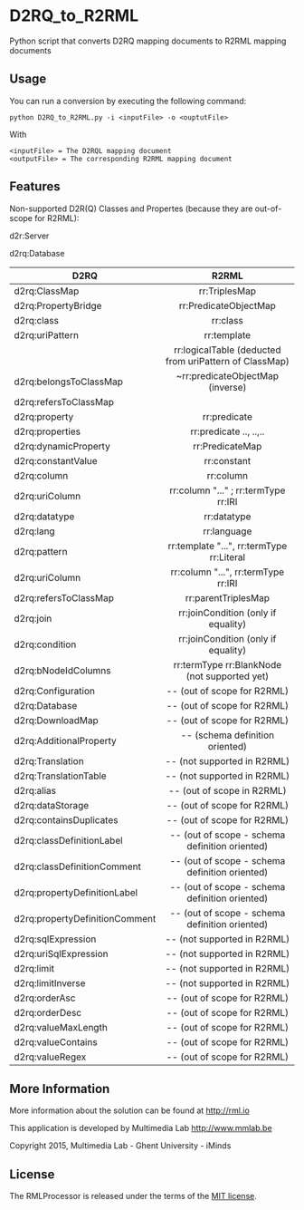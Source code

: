 D2RQ_to_R2RML
=============

Python script that converts D2RQ mapping documents to R2RML mapping documents

Usage
-----
You can run a conversion by executing the following command:
    
    python D2RQ_to_R2RML.py -i <inputFile> -o <ouptutFile>

With 
    
    <inputFile> = The D2RQL mapping document 
    <outputFile> = The corresponding R2RML mapping document

Features
--------
Non-supported D2R(Q) Classes and Propertes (because they are out-of-scope for R2RML):

d2r:Server

d2rq:Database

| D2RQ                      | R2RML                  		      	     	     | 
| --------------------------|:------------------------------------------------------:| 
| d2rq:ClassMap             | rr:TriplesMap          		      	  	     |
| d2rq:PropertyBridge       | rr:PredicateObjectMap  		      	  	     |
| d2rq:class                | rr:class               		      	  	     |
| d2rq:uriPattern           | rr:template            		      	  	     |
| 		            | rr:logicalTable (deducted from uriPattern of ClassMap) |
| d2rq:belongsToClassMap    | ~rr:predicateObjectMap (inverse)	      	  	     |
| d2rq:refersToClassMap	    | 					      	  	     |
| d2rq:property             | rr:predicate	  		      	  	     |
| d2rq:properties	    | rr:predicate .., ..,.. 		      	  	     |
| d2rq:dynamicProperty      | rr:PredicateMap        		      	  	     |
| d2rq:constantValue	    | rr:constant				      	     |
| d2rq:column		    | rr:column		  		       	  	     |
| d2rq:uriColumn	    | rr:column "..." ; rr:termType rr:IRI      	     |
| d2rq:datatype		    | rr:datatype		  		      	     |
| d2rq:lang		    | rr:language		  		      	     |
| d2rq:pattern		    | rr:template "...", rr:termType rr:Literal 	     |
| d2rq:uriColumn	    | rr:column "...", rr:termType rr:IRI           	     |
| d2rq:refersToClassMap     | rr:parentTriplesMap			      	     |
| d2rq:join		    | rr:joinCondition (only if equality)		     |
| d2rq:condition	    | rr:joinCondition (only if equality)		     |
| d2rq:bNodeIdColumns	    | rr:termType rr:BlankNode (not supported yet)  	     |
| d2rq:Configuration	    | -- (out of scope for R2RML)	   	             |
| d2rq:Database		    | -- (out of scope for R2RML)		             |
| d2rq:DownloadMap	    | -- (out of scope for R2RML)		             |
| d2rq:AdditionalProperty   | -- (schema definition oriented)	      	  	     |
| d2rq:Translation	    | -- (not supported in R2RML)		      	     |
| d2rq:TranslationTable     | -- (not supported in R2RML)		      	     |
| d2rq:alias		    | -- (out of scope in R2RML)			     |
| d2rq:dataStorage	    | -- (out of scope for R2RML)			     |
| d2rq:containsDuplicates   | -- (out of scope for R2RML)			     |
| d2rq:classDefinitionLabel |--  (out of scope - schema definition oriented)	     |
| d2rq:classDefinitionComment | --  (out of scope - schema definition oriented)      |
| d2rq:propertyDefinitionLabel   | --  (out of scope - schema definition oriented)   |
| d2rq:propertyDefinitionComment | --  (out of scope - schema definition oriented)   |
| d2rq:sqlExpression	    | -- (not supported in R2RML)		 	     |
| d2rq:uriSqlExpression     | -- (not supported in R2RML)		      	     |
| d2rq:limit		    | -- (not supported in R2RML)		      	     |
| d2rq:limitInverse	    | -- (not supported in R2RML)		      	     |
| d2rq:orderAsc		    | -- (out of scope for R2RML)		      	     |
| d2rq:orderDesc	      | -- (out of scope for R2RML)		             |
| d2rq:valueMaxLength	      | -- (out of scope for R2RML)			     |
| d2rq:valueContains	      | -- (out of scope for R2RML)			     |
| d2rq:valueRegex	      | -- (out of scope for R2RML)			     |
		
	
More Information
----------------

More information about the solution can be found at http://rml.io

This application is developed by Multimedia Lab http://www.mmlab.be

Copyright 2015, Multimedia Lab - Ghent University - iMinds

License
-------

The RMLProcessor is released under the terms of the [MIT license](http://opensource.org/licenses/mit-license.html).
